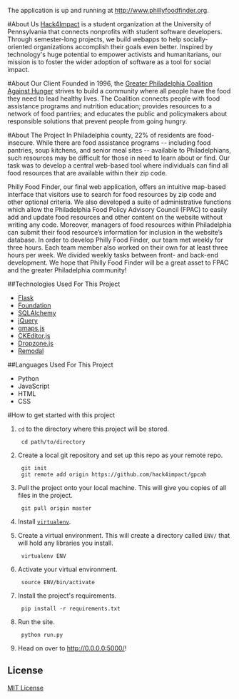The application is up and running at http://www.phillyfoodfinder.org.

#About Us
[Hack4Impact](http://hack4impact.weebly.com) is a student organization 
at the University of Pennsylvania that connects nonprofits with student software 
developers. Through semester-long projects, we build webapps to help 
socially-oriented organizations accomplish their goals even better. Inspired by 
technology's huge potential to empower activists and humanitarians, our mission 
is to foster the wider adoption of software as a tool for social impact.

#About Our Client
Founded in 1996, the [Greater Philadelphia Coalition Against Hunger](http://www.hungercoalition.org/about-us) strives to build a community where all people have the food they 
need to lead healthy lives. The Coalition connects people with food assistance 
programs and nutrition education; provides resources to a network of food 
pantries; and educates the public and policymakers about responsible solutions 
that prevent people from going hungry. 

#About The Project
In Philadelphia county, 22% of residents are food-insecure. While there are food assistance programs -- including food pantries, soup kitchens, and senior meal sites -- available to Philadelphians, such resources may be difficult for those in need to learn about or find. Our task was to develop a central web-based tool where individuals can find all food resources that are available within their zip code.

Philly Food Finder, our final web application, offers an intuitive map-based interface that visitors use to search for food resources by zip code and other optional criteria. We also developed a suite of administrative functions which allow the Philadelphia Food Policy Advisory Council (FPAC) to easily add and update food resources and other content on the website without writing any code. Moreover, managers of food resources within Philadelphia can submit their food resource’s information for inclusion in the website’s database. In order to develop Philly Food Finder, our team met weekly for three hours. Each team member also worked on their own for at least three hours per week. We divided weekly tasks between front- and back-end development. We hope that Philly Food Finder will be a great asset to FPAC and the greater Philadelphia community!

##Technologies Used For This Project 
+ [Flask](http://flask.pocoo.org) 
+ [Foundation](http://foundation.zurb.com)
+ [SQLAlchemy](http://www.sqlalchemy.org)
+ [jQuery](http://jquery.com/)
+ [gmaps.js](https://hpneo.github.io/gmaps/)
+ [CKEditor.js](http://ckeditor.com/)
+ [Dropzone.js](http://www.dropzonejs.com/)
+ [Remodal](http://vodkabears.github.io/remodal/)

##Languages Used For This Project 
+ Python
+ JavaScript
+ HTML
+ CSS

#How to get started with this project

1. `cd` to the directory where this project will be stored.

		cd path/to/directory

2. Create a local git repository and set up this repo as your remote repo.
	
		git init
		git remote add origin https://github.com/hack4impact/gpcah

3. Pull the project onto your local machine. This will give you copies of all 
files in the project.

		git pull origin master

4. Install [`virtualenv`](http://virtualenv.readthedocs.org/en/latest/virtualenv.html). 

5. Create a virtual environment. This will create a directory called `ENV/` that 
will hold any libraries you install.

		virtualenv ENV

6. Activate your virtual environment.

		source ENV/bin/activate

7. Install the project's requirements.
		
		pip install -r requirements.txt

8. Run the site.

		python run.py

9. Head on over to http://0.0.0.0:5000/!

## License
[MIT License](LICENSE.md)
